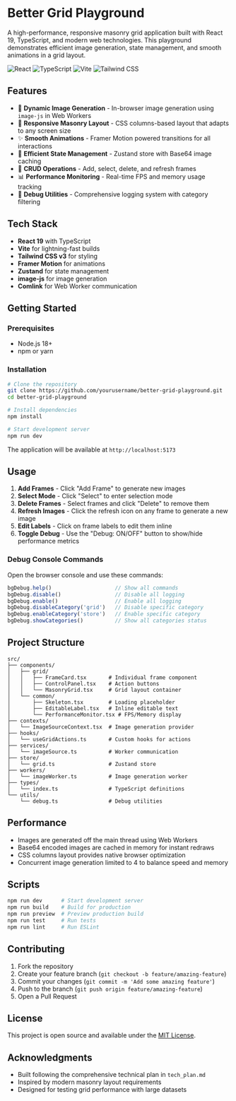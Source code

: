 # Better Grid Playground

A high-performance, responsive masonry grid application built with React 19, TypeScript, and modern web technologies. This playground demonstrates efficient image generation, state management, and smooth animations in a grid layout.

![React](https://img.shields.io/badge/React-19.0.0-blue)
![TypeScript](https://img.shields.io/badge/TypeScript-5.7.3-blue)
![Vite](https://img.shields.io/badge/Vite-5.4.19-purple)
![Tailwind CSS](https://img.shields.io/badge/Tailwind_CSS-3.4.17-teal)

## Features

- 🎨 **Dynamic Image Generation** - In-browser image generation using `image-js` in Web Workers
- 🧱 **Responsive Masonry Layout** - CSS columns-based layout that adapts to any screen size
- ✨ **Smooth Animations** - Framer Motion powered transitions for all interactions
- 💾 **Efficient State Management** - Zustand store with Base64 image caching
- 🎯 **CRUD Operations** - Add, select, delete, and refresh frames
- 📊 **Performance Monitoring** - Real-time FPS and memory usage tracking
- 🐛 **Debug Utilities** - Comprehensive logging system with category filtering

## Tech Stack

- **React 19** with TypeScript
- **Vite** for lightning-fast builds
- **Tailwind CSS v3** for styling
- **Framer Motion** for animations
- **Zustand** for state management
- **image-js** for image generation
- **Comlink** for Web Worker communication

## Getting Started

### Prerequisites

- Node.js 18+ 
- npm or yarn

### Installation

```bash
# Clone the repository
git clone https://github.com/yourusername/better-grid-playground.git
cd better-grid-playground

# Install dependencies
npm install

# Start development server
npm run dev
```

The application will be available at `http://localhost:5173`

## Usage

1. **Add Frames** - Click "Add Frame" to generate new images
2. **Select Mode** - Click "Select" to enter selection mode
3. **Delete Frames** - Select frames and click "Delete" to remove them
4. **Refresh Images** - Click the refresh icon on any frame to generate a new image
5. **Edit Labels** - Click on frame labels to edit them inline
6. **Toggle Debug** - Use the "Debug: ON/OFF" button to show/hide performance metrics

### Debug Console Commands

Open the browser console and use these commands:

```javascript
bgDebug.help()                    // Show all commands
bgDebug.disable()                 // Disable all logging
bgDebug.enable()                  // Enable all logging
bgDebug.disableCategory('grid')   // Disable specific category
bgDebug.enableCategory('store')   // Enable specific category
bgDebug.showCategories()          // Show all categories status
```

## Project Structure

```
src/
├── components/
│   ├── grid/
│   │   ├── FrameCard.tsx       # Individual frame component
│   │   ├── ControlPanel.tsx    # Action buttons
│   │   └── MasonryGrid.tsx     # Grid layout container
│   └── common/
│       ├── Skeleton.tsx        # Loading placeholder
│       ├── EditableLabel.tsx   # Inline editable text
│       └── PerformanceMonitor.tsx # FPS/Memory display
├── contexts/
│   └── ImageSourceContext.tsx  # Image generation provider
├── hooks/
│   └── useGridActions.ts       # Custom hooks for actions
├── services/
│   └── imageSource.ts          # Worker communication
├── store/
│   └── grid.ts                 # Zustand store
├── workers/
│   └── imageWorker.ts          # Image generation worker
├── types/
│   └── index.ts                # TypeScript definitions
└── utils/
    └── debug.ts                # Debug utilities
```

## Performance

- Images are generated off the main thread using Web Workers
- Base64 encoded images are cached in memory for instant redraws
- CSS columns layout provides native browser optimization
- Concurrent image generation limited to 4 to balance speed and memory

## Scripts

```bash
npm run dev      # Start development server
npm run build    # Build for production
npm run preview  # Preview production build
npm run test     # Run tests
npm run lint     # Run ESLint
```

## Contributing

1. Fork the repository
2. Create your feature branch (`git checkout -b feature/amazing-feature`)
3. Commit your changes (`git commit -m 'Add some amazing feature'`)
4. Push to the branch (`git push origin feature/amazing-feature`)
5. Open a Pull Request

## License

This project is open source and available under the [MIT License](LICENSE).

## Acknowledgments

- Built following the comprehensive technical plan in `tech_plan.md`
- Inspired by modern masonry layout requirements
- Designed for testing grid performance with large datasets 